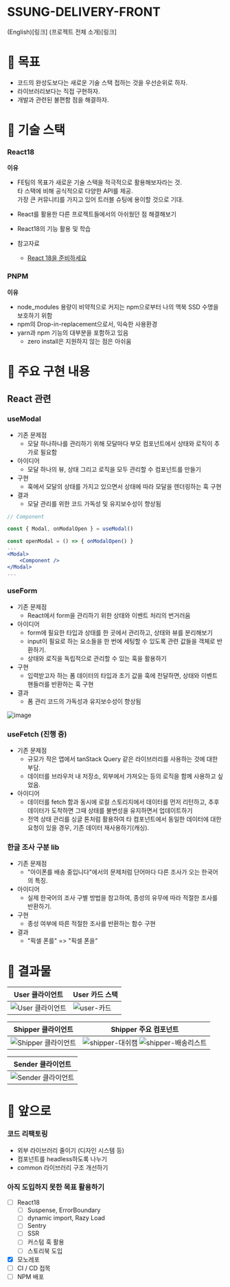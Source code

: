 # SSUNG-DELIVERY-FRONT

(English)[링크]
(프로젝트 전체 소개)[링크]

# 📌 목표

- 코드의 완성도보다는 새로운 기술 스택 접하는 것을 우선순위로 하자.
- 라이브러리보다는 직접 구현하자.
- 개발과 관련된 불편함 점을 해결하자.

# 📌 기술 스택

### React18

**이유**

- FE팀의 목표가 새로운 기술 스택을 적극적으로 활용해보자라는 것.<br />
  타 스택에 비해 공식적으로 다양한 API를 제공.<br />
  가장 큰 커뮤니티를 가지고 있어 트러블 슈팅에 용이할 것으로 기대.<br />

- React를 활용한 다른 프로젝트들에서의 아쉬웠던 점 해결해보기

- React18의 기능 활용 및 학습

- 참고자료
  - [React 18을 준비하세요](https://medium.com/naver-place-dev/react-18%EC%9D%84-%EC%A4%80%EB%B9%84%ED%95%98%EC%84%B8%EC%9A%94-8603c36ddb25)

### PNPM

**이유**

- node_modules 용량이 비약적으로 커지는 npm으로부터 나의 맥북 SSD 수명을 보호하기 위함
- npm의 Drop-in-replacement으로서, 익숙한 사용환경
- yarn과 npm 기능의 대부분을 포함하고 있음
  - zero install은 지원하지 않는 점은 아쉬움

# 📌 주요 구현 내용

## React 관련

### useModal

- 기존 문제점
  - 모달 하나하나를 관리하기 위해 모달마다 부모 컴포넌트에서 상태와 로직이 추가로 필요함
- 아이디어
  - 모달 하나의 뷰, 상태 그리고 로직을 모두 관리할 수 컴포넌트를 만들기
- 구현
  - 훅에서 모달의 상태를 가지고 있으면서 상태에 따라 모달을 렌더링하는 훅 구현
- 결과
  - 모달 관리를 위한 코드 가독성 및 유지보수성이 향상됨

```jsx
// Component

const { Modal, onModalOpen } = useModal()

const openModal = () => { onModalOpen() }
...
<Modal>
    <Component />
</Modal>
...
```

### useForm

- 기존 문제점
  - React에서 form을 관리하기 위한 상태와 이벤트 처리의 번거러움
- 아이디어
  - form에 필요한 타입과 상태를 한 곳에서 관리하고, 상태와 뷰를 분리해보기
  - input이 필요로 하는 요소들을 한 번에 세팅할 수 있도록 관련 값들을 객체로 반환하기.
  - 상태와 로직을 독립적으로 관리할 수 있는 훅을 활용하기
- 구현
  - 입력받고자 하는 폼 데이터의 타입과 초기 값을 훅에 전달하면, 상태와 이벤트 핸들러를 반환하는 훅 구현
- 결과
  - 폼 관리 코드의 가독성과 유지보수성이 향상됨

![image](https://user-images.githubusercontent.com/29947261/230732047-b11d659b-01b0-4cb4-8ab5-b27ee5ca8ff5.png)

### useFetch (진행 중)

- 기존 문제점
  - 규모가 작은 앱에서 tanStack Query 같은 라이브러리를 사용하는 것에 대한 부담.
  - 데이터를 브라우저 내 저장소, 외부에서 가져오는 등의 로직을 함께 사용하고 싶었음.
- 아이디어
  - 데이터를 fetch 함과 동시에 로컬 스토리지에서 데이터를 먼저 리턴하고, 추후 데이터가 도착하면 그때 상태를 불변성을 유지하면서 업데이트하기
  - 전역 상태 관리를 싱글 톤처럼 활용하여 타 컴포넌트에서 동일한 데이터에 대한 요청이 있을 경우, 기존 데이터 재사용하기(캐싱).

### 한글 조사 구분 lib

- 기존 문제점
  - "아이폰를 배송 중입니다"에서의 문제처럼 단어마다 다른 조사가 오는 한국어의 특징.
- 아이디어
  - 실제 한국어의 조사 구별 방법을 참고하여, 종성의 유무에 따라 적절한 조사를 반환하기.
- 구현
  - 종성 여부에 따른 적절한 조사를 반환하는 함수 구현
- 결과
  - "픽셀 폰를" => "픽셀 폰을"

# 📌 결과물

| User 클라이언트                                                                                                           | User 카드 스택                                                                                                        |
| ------------------------------------------------------------------------------------------------------------------------- | --------------------------------------------------------------------------------------------------------------------- |
| ![User 클라이언트](https://user-images.githubusercontent.com/29947261/230728786-617d2ef9-c1c7-4f7d-ada8-7d439866e428.png) | ![user-카드](https://user-images.githubusercontent.com/29947261/230728372-85a18f5e-90de-4104-b93e-eb7035b52997.gif) |

| Shipper 클라이언트                                                                                                           | Shipper 주요 컴포넌트                                                                                                                                                                                                                                           |
| ---------------------------------------------------------------------------------------------------------------------------- | --------------------------------------------------------------------------------------------------------------------------------------------------------------------------------------------------------------------------------------------------------------- |
| ![Shipper 클라이언트](https://user-images.githubusercontent.com/29947261/230728735-528f68cd-17c8-4292-bb6a-cfdb559a8511.png) | ![shipper-대쉬캠](https://user-images.githubusercontent.com/29947261/230728377-9d7ee222-f0b5-4ad8-863f-c3cd3453edcf.gif) ![shipper-배송리스트](https://user-images.githubusercontent.com/29947261/230728380-edf5cb1e-b7db-4365-8a5b-ff5002ce7686.gif) |

| Sender 클라이언트                                                                                                                  |
| ---------------------------------------------------------------------------------------------------------------------------------- |
| ![Sender 클라이언트](https://user-images.githubusercontent.com/29947261/230729105-935decc4-6a42-4105-a269-757c504817b0.png) |

# 📌 앞으로

### 코드 리팩토링

- 외부 라이브러리 줄이기 (디자인 시스템 등)
- 컴포넌트를 headless하도록 나누기
- common 라이브러리 구조 개선하기

### 아직 도입하지 못한 목표 활용하기

- [ ] React18
  - [ ] Suspense, ErrorBoundary
  - [ ] dynamic import, Razy Load
  - [ ] Sentry
  - [ ] SSR
  - [ ] 커스텀 훅 활용
  - [ ] 스토리북 도입
- [x] 모노레포
- [ ] CI / CD 접목
- [ ] NPM 배포
